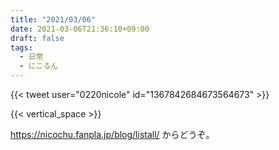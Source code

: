 ```yaml
---
title: "2021/03/06"
date: 2021-03-06T21:36:10+09:00
draft: false
tags:
  - 日常
  - にこるん
---
```


{{< tweet user="0220nicole" id="1367842684673564673" >}}

{{< vertical_space >}}

 https://nicochu.fanpla.jp/blog/listall/ からどうぞ。
